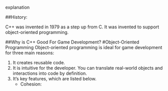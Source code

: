 explanation

##History:

C++ was invented in 1979 as a step up from C. It was invented to support object-oriented programming.

##Why is C++ Good For Game Development?
#Object-Oriented Programming
Object-oriented programming is ideal for game development for three main reasons:
1. It creates reusable code.
2. It is intuitive for the developer. You can translate real-world objects and interactions into code by definition. 
3. It’s key features, which are listed below.
	+ Cohesion:	



